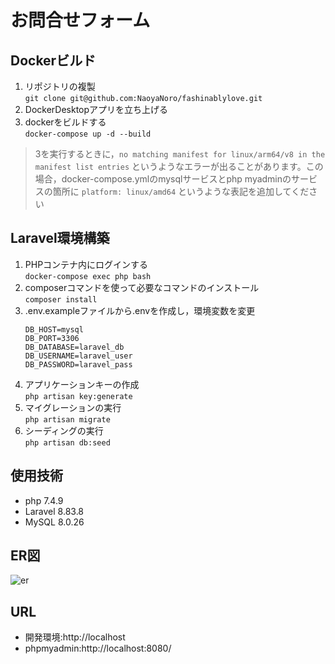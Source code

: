 # お問合せフォーム

## Dockerビルド
1. リポジトリの複製<br>`git clone git@github.com:NaoyaNoro/fashinablylove.git`
2. DockerDesktopアプリを立ち上げる
3. dockerをビルドする<br>`docker-compose up -d --build`
>3を実行するときに，`no matching manifest for linux/arm64/v8 in the manifest list entries` というようなエラーが出ることがあります。この場合，docker-compose.ymlのmysqlサービスとphp myadminのサービスの箇所に `platform: linux/amd64` というような表記を追加してください

## Laravel環境構築
1. PHPコンテナ内にログインする <br>`docker-compose exec php bash`
2. composerコマンドを使って必要なコマンドのインストール <br>`composer install`
3. .env.exampleファイルから.envを作成し，環境変数を変更<br>
   ```
   DB_HOST=mysql
   DB_PORT=3306 
   DB_DATABASE=laravel_db
   DB_USERNAME=laravel_user
   DB_PASSWORD=laravel_pass
   ```  
4. アプリケーションキーの作成<br> `php artisan key:generate`
5. マイグレーションの実行<br> `php artisan migrate`
6. シーディングの実行<br> `php artisan db:seed`

## 使用技術
* php 7.4.9
* Laravel 8.83.8
* MySQL 8.0.26

## ER図
![er](https://github.com/user-attachments/assets/aa9cfd0e-03e6-48c4-a78a-95bfeef5be0f)


## URL
* 開発環境:http://localhost
* phpmyadmin:http://localhost:8080/

